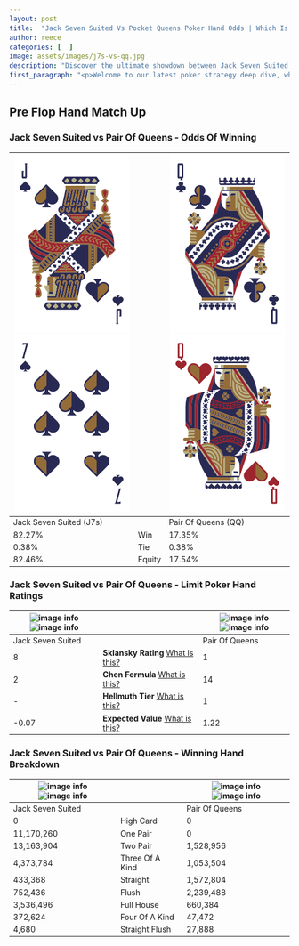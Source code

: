 ```yaml
---
layout: post
title:  "Jack Seven Suited Vs Pocket Queens Poker Hand Odds | Which Is The Better Hand In Poker? A Complete Guide"
author: reece
categories: [  ]
image: assets/images/j7s-vs-qq.jpg
description: "Discover the ultimate showdown between Jack Seven Suited and Pair Of Queens in poker! Uncover the odds, strategies, and scenarios where one hand triumphs over the other. Get ready to up your poker game with this thrilling analysis."
first_paragraph: "<p>Welcome to our latest poker strategy deep dive, where we're pitting two distinct hands against each other in a high-stakes showdown: Jack Seven Suited vs Pair Of Queens.</p><p>In the dynamic world of poker, every decision counts, and knowing which hand holds the upper hand is key to your success at the table.</p><p>In this article, we'll dissect these two hands, explore the scenarios where one dominates the other, and equip you with the knowledge to make strategic choices that can tip the odds in your favor.</p><p>Get ready to unravel the intriguing dynamics of these poker hands and elevate your game to new heights.</p>"
---
```




[comment]: # (sp0)

## Pre Flop Hand Match Up

<div class="table hand-ratings" markdown="1"> 



### Jack Seven Suited vs Pair Of Queens - Odds Of Winning


    
| ![image info](assets/images/hand1/j.png) ![image info](assets/images/hand1/7.png) |  | ![image info](assets/images/hand2/q.png) ![image info](assets/images/hand2/qo.png) |
| -------- | -------- | -------- |
| Jack Seven Suited (J7s) |  | Pair Of Queens (QQ) |
| 82.27% | Win | 17.35% |
| 0.38% | Tie | 0.38% |
| 82.46% | Equity | 17.54% |




[comment]: # (sp1)



### Jack Seven Suited vs Pair Of Queens - Limit Poker Hand Ratings


    
| ![image info](https://www.riverpairs.com/assets/images/hand1/j.png) ![image info](https://www.riverpairs.com/assets/images/hand1/7.png) |  | ![image info](https://www.riverpairs.com/assets/images/hand2/q.png) ![image info](https://www.riverpairs.com/assets/images/hand2/qo.png) |
| -------- | -------- | -------- |
| Jack Seven Suited |  | Pair Of Queens |
| 8 | **Sklansky Rating** [What is this?](/sklansky-rating-explained) | 1 |
| 2 | **Chen Formula** [What is this?](/chen-formula-explained) | 14 |
| - | **Hellmuth Tier** [What is this?](/Hellmuth-tier-explained) | 1 |
| -0.07 | **Expected Value** [What is this?](/expected-value-explained) | 1.22 |




[comment]: # (sp2)



### Jack Seven Suited vs Pair Of Queens - Winning Hand Breakdown


    
| ![image info](https://www.riverpairs.com/assets/images/hand1/j.png) ![image info](https://www.riverpairs.com/assets/images/hand1/7.png) |  | ![image info](https://www.riverpairs.com/assets/images/hand2/q.png) ![image info](https://www.riverpairs.com/assets/images/hand2/qo.png) |
| -------- | -------- | -------- |
| Jack Seven Suited |  | Pair Of Queens |
| 0 | High Card | 0 |
| 11,170,260 | One Pair | 0 |
| 13,163,904 | Two Pair | 1,528,956 |
| 4,373,784 | Three Of A Kind | 1,053,504 |
| 433,368 | Straight | 1,572,804 |
| 752,436 | Flush | 2,239,488 |
| 3,536,496 | Full House | 660,384 |
| 372,624 | Four Of A Kind | 47,472 |
| 4,680 | Straight Flush | 27,888 |




[comment]: # (sp3)



</div>

[comment]: # (sp4)



[comment]: # (sp5)

